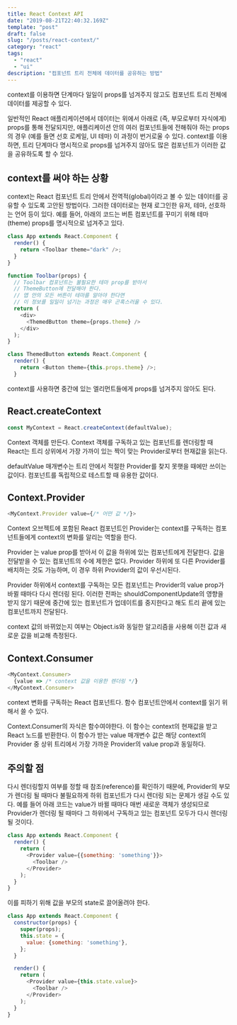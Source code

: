 ```yaml
---
title: React Context API
date: "2019-08-21T22:40:32.169Z"
template: "post"
draft: false
slug: "/posts/react-context/"
category: "react"
tags:
  - "react"
  - "ui"
description: "컴포넌트 트리 전체에 데이터를 공유하는 방법"
---
```


context를 이용하면 단계마다 일일이 props를 넘겨주지 않고도 컴포넌트 트리 전체에 데이터를 제공할 수 있다.

일반적인 React 애플리케이션에서 데이터는 위에서 아래로 (즉, 부모로부터 자식에게) props를 통해 전달되지만, 애플리케이션 안의 여러 컴포넌트들에 전해줘야 하는 props의 경우 (예를 들면 선호 로케일, UI 테마) 이 과정이 번거로울 수 있다. context를 이용하면, 트리 단계마다 명시적으로 props를 넘겨주지 않아도 많은 컴포넌트가 이러한 값을 공유하도록 할 수 있다.

## context를 써야 하는 상황

context는 React 컴포넌트 트리 안에서 전역적(global)이라고 볼 수 있는 데이터를 공유할 수 있도록 고안된 방법이다. 그러한 데이터로는 현재 로그인한 유저, 테마, 선호하는 언어 등이 있다. 예를 들어, 아래의 코드는 버튼 컴포넌트를 꾸미기 위해 테마(theme) props를 명시적으로 넘겨주고 있다.

```js
class App extends React.Component {
  render() {
    return <Toolbar theme="dark" />;
  }
}

function Toolbar(props) {
  // Toolbar 컴포넌트는 불필요한 테마 prop를 받아서
  // ThemeButton에 전달해야 한다.
  // 앱 안의 모든 버튼이 테마를 알아야 한다면
  // 이 정보를 일일이 넘기는 과정은 매우 곤혹스러울 수 있다.
  return (
    <div>
      <ThemedButton theme={props.theme} />
    </div>
  );
}

class ThemedButton extends React.Component {
  render() {
    return <Button theme={this.props.theme} />;
  }
```

context를 사용하면 중간에 있는 엘리먼트들에게 props를 넘겨주지 않아도 된다.

## React.createContext

```js
const MyContext = React.createContext(defaultValue);
```

Context 객체를 만든다. Context 객체를 구독하고 있는 컴포넌트를 렌더링할 때 React는 트리 상위에서 가장 가까이 있는 짝이 맞는 Provider로부터 현재값을 읽는다.

defaultValue 매개변수는 트리 안에서 적절한 Provider를 찾지 못햇을 때에만 쓰이는 값이다. 컴포넌트를 독립적으로 테스트할 때 유용한 값이다. 


## Context.Provider
```js
<MyContext.Provider value={/* 어떤 값 */}>
```

Context 오브젝트에 포함된 React 컴포넌트인 Provider는 context를 구독하는 컴포넌트들에게 context의 변화를 알리는 역할을 한다.

Provider 는 value prop를 받아서 이 값을 하위에 있는 컴포넌트에게 전달한다. 값을 전달받을 수 있는 컴포넌트의 수에 제한은 없다. Provider 하위에 또 다른 Provider를 배치하는 것도 가능하며, 이 경우 하위 Provider의 값이 우선시된다.

Provider 하위에서 context를 구독하는 모든 컴포넌트는 Provider의 value prop가 바뀔 때마다 다시 렌더링 된다. 이러한 전파는 shouldComponentUpdate의 영향을 받지 않기 때문에 중간에 있는 컴포넌트가 업데이트를 중지한다고 해도 트리 끝에 있는 컴포넌트까지 전달된다.

context 값의 바뀌었는지 여부는 Object.is와 동일한 알고리즘을 사용해 이전 값과 새로운 값을 비교해 측정된다.


## Context.Consumer
```js
<MyContext.Consumer>
  {value => /* context 값을 이용한 렌더링 */}
</MyContext.Consumer>
```

context 변화를 구독하는 React 컴포넌트다. 함수 컴포넌트안에서 context를 읽기 위해서 쓸 수 있다.

Context.Consumer의 자식은 함수여야한다. 이 함수는 context의 현재값을 받고 React 노드를 반환한다. 이 함수가 받는 value 매개변수 값은 해당 context의 Provider 중 상위 트리에서 가장 가까운 Provider의 value prop과 동일하다. 


## 주의할 점

다시 렌더링할지 여부를 정할 때 참조(reference)를 확인하기 때문에, Provider의 부모가 렌더링 될 때마다 불필요하게 하위 컴포넌트가 다시 렌더링 되는 문제가 생길 수도 있다. 예를 들어 아래 코드는 value가 바뀔 때마다 매번 새로운 객체가 생성되므로 Provider가 렌더링 될 때마다 그 하위에서 구독하고 있는 컴포넌트 모두가 다시 렌더링 될 것이다.

```js
class App extends React.Component {
  render() {
    return (
      <Provider value={{something: 'something'}}>
        <Toolbar />
      </Provider>
    );
  }
}
```

이를 피하기 위해 값을 부모의 state로 끌어올려야 한다.

```js
class App extends React.Component {
  constructor(props) {
    super(props);
    this.state = {
      value: {something: 'something'},
    };
  }

  render() {
    return (
      <Provider value={this.state.value}>
        <Toolbar />
      </Provider>
    );
  }
}
```

